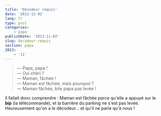 ```yaml
---
title: 'Décodeur requis'
date: '2013-11-02'
lang: fr
type: post
categories:
    - papa
publishDate: '2013-11-02'
slug: decodeur-requis
section: papa
2013:
    - '11'
---
```


> — Papa, papa !  
> — Oui chéri ?  
> — Maman, fâchée !  
> — Maman est fâchée, mais pourquoi ?  
> — Maman fâchée, bite papa pas levée !

Il fallait donc comprendre : Maman est fâchée parce qu'elle a appuyé sur le **bip** (la télécommande), et la barrière du parking ne s'est pas levée.
Heureusement qu'on a le décodeur... et qu'il ne parle qu'à nous !
